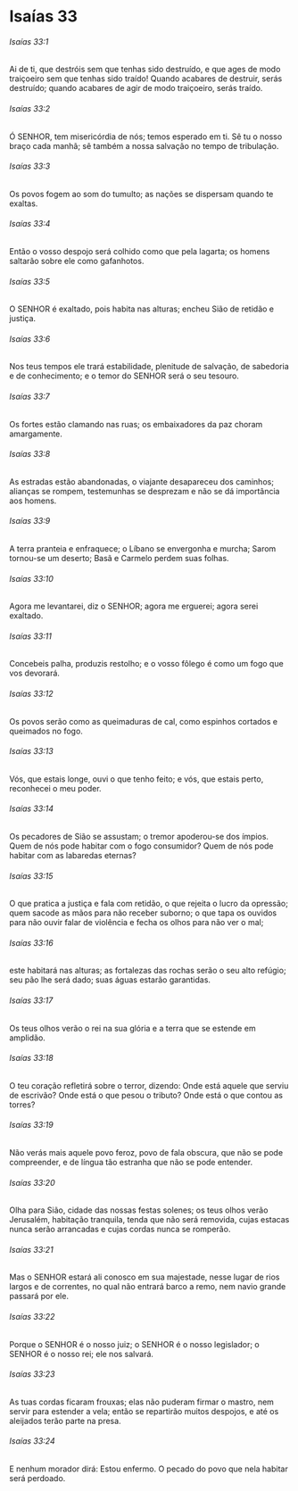 # Isaías 33

###### Isaías 33:1

Ai de ti, que destróis sem que tenhas sido destruído, e que ages de modo traiçoeiro sem que tenhas sido traído! Quando acabares de destruir, serás destruído; quando acabares de agir de modo traiçoeiro, serás traído.

###### Isaías 33:2

Ó SENHOR, tem misericórdia de nós; temos esperado em ti. Sê tu o nosso braço cada manhã; sê também a nossa salvação no tempo de tribulação.

###### Isaías 33:3

Os povos fogem ao som do tumulto; as nações se dispersam quando te exaltas.

###### Isaías 33:4

Então o vosso despojo será colhido como que pela lagarta; os homens saltarão sobre ele como gafanhotos.

###### Isaías 33:5

O SENHOR é exaltado, pois habita nas alturas; encheu Sião de retidão e justiça.

###### Isaías 33:6

Nos teus tempos ele trará estabilidade, plenitude de salvação, de sabedoria e de conhecimento; e o temor do SENHOR será o seu tesouro.

###### Isaías 33:7

Os fortes estão clamando nas ruas; os embaixadores da paz choram amargamente.

###### Isaías 33:8

As estradas estão abandonadas, o viajante desapareceu dos caminhos; alianças se rompem, testemunhas se desprezam e não se dá importância aos homens.

###### Isaías 33:9

A terra pranteia e enfraquece; o Líbano se envergonha e murcha; Sarom tornou-se um deserto; Basã e Carmelo perdem suas folhas.

###### Isaías 33:10

Agora me levantarei, diz o SENHOR; agora me erguerei; agora serei exaltado.

###### Isaías 33:11

Concebeis palha, produzis restolho; e o vosso fôlego é como um fogo que vos devorará.

###### Isaías 33:12

Os povos serão como as queimaduras de cal, como espinhos cortados e queimados no fogo.

###### Isaías 33:13

Vós, que estais longe, ouvi o que tenho feito; e vós, que estais perto, reconhecei o meu poder.

###### Isaías 33:14

Os pecadores de Sião se assustam; o tremor apoderou-se dos ímpios. Quem de nós pode habitar com o fogo consumidor? Quem de nós pode habitar com as labaredas eternas?

###### Isaías 33:15

O que pratica a justiça e fala com retidão, o que rejeita o lucro da opressão; quem sacode as mãos para não receber suborno; o que tapa os ouvidos para não ouvir falar de violência e fecha os olhos para não ver o mal;

###### Isaías 33:16

este habitará nas alturas; as fortalezas das rochas serão o seu alto refúgio; seu pão lhe será dado; suas águas estarão garantidas.

###### Isaías 33:17

Os teus olhos verão o rei na sua glória e a terra que se estende em amplidão.

###### Isaías 33:18

O teu coração refletirá sobre o terror, dizendo: Onde está aquele que serviu de escrivão? Onde está o que pesou o tributo? Onde está o que contou as torres?

###### Isaías 33:19

Não verás mais aquele povo feroz, povo de fala obscura, que não se pode compreender, e de língua tão estranha que não se pode entender.

###### Isaías 33:20

Olha para Sião, cidade das nossas festas solenes; os teus olhos verão Jerusalém, habitação tranquila, tenda que não será removida, cujas estacas nunca serão arrancadas e cujas cordas nunca se romperão.

###### Isaías 33:21

Mas o SENHOR estará ali conosco em sua majestade, nesse lugar de rios largos e de correntes, no qual não entrará barco a remo, nem navio grande passará por ele.

###### Isaías 33:22

Porque o SENHOR é o nosso juiz; o SENHOR é o nosso legislador; o SENHOR é o nosso rei; ele nos salvará.

###### Isaías 33:23

As tuas cordas ficaram frouxas; elas não puderam firmar o mastro, nem servir para estender a vela; então se repartirão muitos despojos, e até os aleijados terão parte na presa.

###### Isaías 33:24

E nenhum morador dirá: Estou enfermo. O pecado do povo que nela habitar será perdoado.

